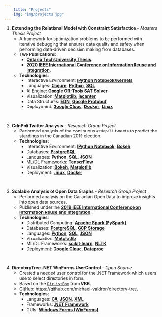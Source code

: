 ```yaml
---
    title: "Projects"
    img: "img/projects.jpg"
---
```


1. **Extending the Relational Model with Constraint Satisfaction** - *Masters Thesis Project*
    - A framework for optimization problems to be performed with iterative debugging that ensures data quality and safety when performing data-driven decision making from databases.
    - **Two Publications**: 
        - <a href="http://ir.library.dc-uoit.ca/handle/10155/1282" target="__blank">**Ontario Tech University Thesis**</a>.
        - <a href="https://homepages.uc.edu/~niunn/IRI20/" target="_blank">**2020 IEEE International Conference on Information Reuse and Integration**</a>.
    - **Technologies**:
        - Interactive Environment: <a href="https://jupyter.org/" target="_blank">**IPython Notebook/Kernels**</a>
        - Languages: <a href="https://clojure.org/" target="_blank">**Clojure**</a>, <a href="https://python.org/" target="_blank">**Python**</a>, <a href="https://en.wikipedia.org/wiki/SQL" target="_blank">**SQL**</a>
        - AI Engine: <a href="https://developers.google.com/optimization/cp/cp_solver" target="_blank">**Google OR-Tools SAT Solver**</a>
        - Visualization: <a href="https://matplotlib.org/" target="_blank">**Matplotlib**</a>, <a href="http://incanter.org/" target="_blank">**Incanter**</a>
        - Data Structures: <a href="https://github.com/edn-format/edn" target="_blank">**EDN**</a>, <a href="https://developers.google.com/protocol-buffers" target="_blank">**Google Protobuf**</a>
        - Deployment: <a href="https://cloud.google.com/" target="_blank">**Google Cloud**</a>, <a href="https://www.docker.com/" target="_target">**Docker**</a>, <a href="https://en.wikipedia.org/wiki/Linux" target="_blank">**Linux**</a>

<br/>

2. **CdnPoli Twitter Analysis** - *Research Group Project*
    - Performed analysis of the continuous `#cdnpoli` tweets to predict the standings in the Canadian 2019 election.
    - **Technologies**:
        - Interactive Environment: <a href="https://jupyter.org/" target="_blank">**IPython Notebook**</a>, <a href="https://bokeh.org/" target="_blank">**Bokeh**</a>
        - Databases: <a href="https://www.postgresql.org/" target="_blank">**PostgreSQL**</a>
        - Languages: <a href="https://python.org/" target="_blank">**Python**</a>, <a href="https://en.wikipedia.org/wiki/SQL" target="_blank">**SQL**</a>, <a href="https://www.json.org/json-en.html" target="_blank">**JSON**</a>
        - ML/DL Frameworks: <a href="https://www.tensorflow.org/" target="_blank">**TensorFlow**</a>
        - Visualization: <a href="https://bokeh.org/" target="_blank">**Bokeh**</a>, <a href="https://matplotlib.org/" target="_blank">**Matplotlib**</a>
        - Deployment: <a href="https://en.wikipedia.org/wiki/Linux" target="_blank">**Linux**</a>, <a href="https://www.docker.com/" target="_target">**Docker**</a>

<br/>

3. **Scalable Analysis of Open Data Graphs** - *Research Group Project*
    - Performed analysis on the Canadian Open Data to improve insights into open data sources.
    - Published under the **<a href="http://www.sis.pitt.edu/lersais/iri/2019/" target="_blank">2019 IEEE International Conference on Information Reuse and Integration</a>**.
    - **Technologies**:
        - Distributed Computing: <a href="https://spark.apache.org/" target="_blank">**Apache Spark (PySpark)**</a>
        - Databases: <a href="https://www.postgresql.org/" target="_blank">**PostgreSQL**</a>, <a href="https://cloud.google.com/storage" target="_blank">**GCP Storage**</a>
        - Languages: <a href="https://python.org/" target="_blank">**Python**</a>, <a href="https://en.wikipedia.org/wiki/SQL" target="_blank">**SQL**</a>, <a href="https://www.json.org/json-en.html" target="_blank">**JSON**</a>
        - Visualization: <a href="https://matplotlib.org/" target="_blank">**Matplotlib**</a>
        - ML/DL Frameworks: <a href="https://scikit-learn.org/stable/" target="_blank">**scikit-learn**</a>, <a href="https://www.nltk.org/" target="_blank">**NLTK**</a>
        - Deployment: <a href="https://cloud.google.com/" target="_blank">**Google Cloud**</a>, <a href="https://cloud.google.com/dataproc" target="_blank">**Dataproc**</a>

<br/>

4. **DirectoryTree .NET WinForms UserControl** - *Open Source*
    - Created a needed user control for the .NET Framework which users use to select directories in form.
    - Based on the <a href="https://docs.microsoft.com/en-us/dotnet/api/microsoft.visualbasic.compatibility.vb6.dirlistbox?view=netframework-4.8" target="_blank">`DirListBox`</a> from **VB6**.
    - GitHub: <a href="https://github.com/michael-valdron/directory-tree" target="_blank">https://github.com/michael-valdron/directory-tree</a>.
    - **Technologies**:
        - Languages: <a href="https://docs.microsoft.com/en-us/dotnet/csharp/" target="_blank">**C#**</a>, <a href="https://www.json.org/json-en.html" target="_blank">**JSON**</a>, <a href="https://www.w3.org/XML/" target="_blank">**XML**</a>
        - Frameworks: <a href="https://dotnet.microsoft.com/learn/dotnet/what-is-dotnet-framework" target="_blank">**.NET Framework**</a>
        - GUIs: <a href="https://docs.microsoft.com/en-us/dotnet/desktop/winforms/?view=netdesktop-5.0" target="_blank">**Windows Forms (WinForms)**</a>
<!-- , <a href="https://en.wikipedia.org/wiki/Extensible_Application_Markup_Language" target="_blank">**XAML**</a> -->
<!-- , <a href="https://docs.microsoft.com/en-us/dotnet/desktop/wpf/?view=netdesktop-5.0" target="_blank">**Windows Presentation Foundation (WPF)**</a> -->

<br/>
